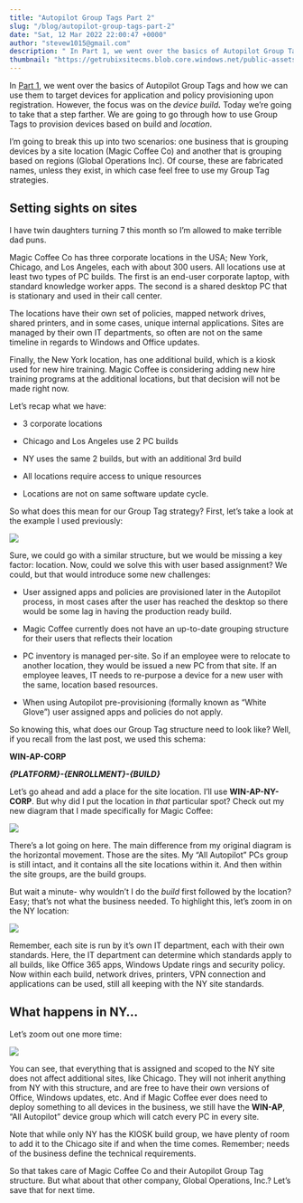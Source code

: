```yaml
---
title: "Autopilot Group Tags Part 2"
slug: "/blog/autopilot-group-tags-part-2"
date: "Sat, 12 Mar 2022 22:00:47 +0000"
author: "stevew1015@gmail.com"
description: " In Part 1, we went over the basics of Autopilot Group Tags and how we can use them to target devices for application and policy provisioning upon registration. However, the focus was on the device build. Today we’re going to take that a step farther. "
thumbnail: "https://getrubixsitecms.blob.core.windows.net/public-assets/content/v1/logo512.png"
---
```


In [Part 1](https://www.getrubix.com/blog/autopilot-group-tags-1), we went over the basics of Autopilot Group Tags and how we can use them to target devices for application and policy provisioning upon registration. However, the focus was on the _device build_**_._** Today we’re going to take that a step farther. We are going to go through how to use Group Tags to provision devices based on build and _location_.

I’m going to break this up into two scenarios: one business that is grouping devices by a site location (Magic Coffee Co) and another that is grouping based on regions (Global Operations Inc). Of course, these are fabricated names, unless they exist, in which case feel free to use my Group Tag strategies.

Setting sights on sites
-----------------------

I have twin daughters turning 7 this month so I’m allowed to make terrible dad puns.

Magic Coffee Co has three corporate locations in the USA; New York, Chicago, and Los Angeles, each with about 300 users. All locations use at least two types of PC builds. The first is an end-user corporate laptop, with standard knowledge worker apps. The second is a shared desktop PC that is stationary and used in their call center.

The locations have their own set of policies, mapped network drives, shared printers, and in some cases, unique internal applications. Sites are managed by their own IT departments, so often are not on the same timeline in regards to Windows and Office updates.

Finally, the New York location, has one additional build, which is a kiosk used for new hire training. Magic Coffee is considering adding new hire training programs at the additional locations, but that decision will not be made right now.

Let’s recap what we have:

-   3 corporate locations
    
-   Chicago and Los Angeles use 2 PC builds
    
-   NY uses the same 2 builds, but with an additional 3rd build
    
-   All locations require access to unique resources
    
-   Locations are not on same software update cycle.
    

So what does this mean for our Group Tag strategy? First, let’s take a look at the example I used previously:

![](https://getrubixsitecms.blob.core.windows.net/public-assets/content/v1/5dd365a31aa1fd743bc30b8e/76209911-fdb3-4ee9-a116-2cef11c821d1/final.png)

Sure, we could go with a similar structure, but we would be missing a key factor: location. Now, could we solve this with user based assignment? We could, but that would introduce some new challenges:

-   User assigned apps and policies are provisioned later in the Autopilot process, in most cases after the user has reached the desktop so there would be some lag in having the production ready build.
    
-   Magic Coffee currently does not have an up-to-date grouping structure for their users that reflects their location
    
-   PC inventory is managed per-site. So if an employee were to relocate to another location, they would be issued a new PC from that site. If an employee leaves, IT needs to re-purpose a device for a new user with the same, location based resources.
    
-   When using Autopilot pre-provisioning (formally known as “White Glove”) user assigned apps and policies do not apply.
    

So knowing this, what does our Group Tag structure need to look like? Well, if you recall from the last post, we used this schema:

**WIN-AP-CORP**

**_{PLATFORM}-{ENROLLMENT}-{BUILD}_**

Let’s go ahead and add a place for the site location. I’ll use **WIN-AP-NY-CORP**. But why did I put the location in _that_ particular spot? Check out my new diagram that I made specifically for Magic Coffee:

![](https://getrubixsitecms.blob.core.windows.net/public-assets/content/v1/5dd365a31aa1fd743bc30b8e/855795c3-42b6-414a-a609-7efb871187e1/All.png)

There’s a lot going on here. The main difference from my original diagram is the horizontal movement. Those are the sites. My “All Autopilot” PCs group is still intact, and it contains all the site locations within it. And then within the site groups, are the build groups.

But wait a minute- why wouldn’t I do the _build_ first followed by the location? Easy; that’s not what the business needed. To highlight this, let’s zoom in on the NY location:

![](https://getrubixsitecms.blob.core.windows.net/public-assets/content/v1/5dd365a31aa1fd743bc30b8e/dc8f7977-b043-4f30-ba9d-b55916698bf6/NY.png)

Remember, each site is run by it’s own IT department, each with their own standards. Here, the IT department can determine which standards apply to all builds, like Office 365 apps, Windows Update rings and security policy. Now within each build, network drives, printers, VPN connection and applications can be used, still all keeping with the NY site standards.

What happens in NY…
-------------------

Let’s zoom out one more time:

![](https://getrubixsitecms.blob.core.windows.net/public-assets/content/v1/5dd365a31aa1fd743bc30b8e/4c515464-2938-4ecd-92fe-bac88e0395c2/zoom+out.png)

You can see, that everything that is assigned and scoped to the NY site does not affect additional sites, like Chicago. They will not inherit anything from NY with this structure, and are free to have their own versions of Office, Windows updates, etc. And if Magic Coffee ever does need to deploy something to all devices in the business, we still have the **WIN-AP**, “All Autopilot” device group which will catch every PC in every site.

Note that while only NY has the KIOSK build group, we have plenty of room to add it to the Chicago site if and when the time comes. Remember; needs of the business define the technical requirements.

So that takes care of Magic Coffee Co and their Autopilot Group Tag structure. But what about that other company, Global Operations, Inc.? Let’s save that for next time.

